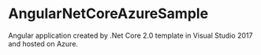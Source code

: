 # AngularNetCoreAzureSample

Angular application created by .Net Core 2.0 template in Visual Studio 2017 and hosted on Azure.
